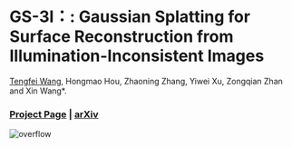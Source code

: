 # GS-3I：: Gaussian Splatting for Surface Reconstruction from Illumination-Inconsistent Images
[Tengfei Wang](https://github.com/TFwang-9527), Hongmao Hou, Zhaoning Zhang, Yiwei Xu, Zongqian Zhan and Xin Wang*.
### [Project Page](https://tfwang-9527.github.io/GS-3I/) | [arXiv](https://arxiv.org/abs/2408.03060)
![overflow](https://github.com/user-attachments/assets/6320dc3d-f9a8-4258-aeeb-06f3a4a90f27)

